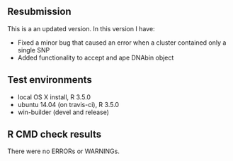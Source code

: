 ## Resubmission
This is a an updated version. In this version I have:

* Fixed a minor bug that caused an error when a cluster contained only a single SNP
* Added functionality to accept and ape DNAbin object

## Test environments
* local OS X install, R 3.5.0
* ubuntu 14.04 (on travis-ci), R 3.5.0
* win-builder (devel and release)

## R CMD check results
There were no ERRORs or WARNINGs.